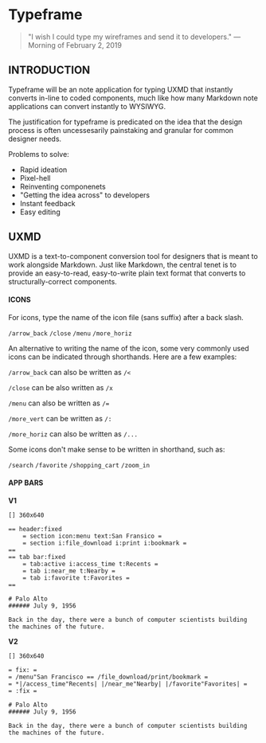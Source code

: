 # Typeframe

> "I wish I could type my wireframes and send it to developers."
> —Morning of February 2, 2019



## INTRODUCTION

Typeframe will be an note application for typing UXMD that instantly converts in-line to coded components, much like how many Markdown note applications can convert instantly to WYSIWYG.

The justification for typeframe is predicated on the idea that the design process is often uncessesarily painstaking and granular for common designer needs.

Problems to solve:

* Rapid ideation
* Pixel-hell
* Reinventing componenets
* "Getting the idea across" to developers
* Instant feedback
* Easy editing



## UXMD

UXMD is a text-to-component conversion tool for designers that is meant to work alongside Markdown. Just like Markdown, the central tenet is to provide an easy-to-read, easy-to-write plain text format that converts to structurally-correct components.



#### ICONS

For icons, type the name of the icon file (sans suffix) after a back slash.



`/arrow_back` `/close` `/menu` `/more_horiz`



An alternative to writing the name of the icon, some very commonly used icons can be indicated through shorthands. Here are a few examples:



`/arrow_back` can also be written as `/<`

`/close` can be also written as `/x`

`/menu` can also be written as `/=`

`/more_vert` can be written as `/:`

`/more_horiz` can also be written as `/...`



Some icons don't make sense to be written in shorthand, such as:



`/search` `/favorite` `/shopping_cart` `/zoom_in`



#### APP BARS

**V1**

```
[] 360x640

== header:fixed
	= section icon:menu text:San Fransico =
	= section i:file_download i:print i:bookmark =
==
== tab bar:fixed
	= tab:active i:access_time t:Recents =
	= tab i:near_me t:Nearby =
	= tab i:favorite t:Favorites =
==

# Palo Alto
###### July 9, 1956

Back in the day, there were a bunch of computer scientists building the machines of the future.
```

**V2**

```
[] 360x640

= fix: =
= /menu"San Francisco == /file_download/print/bookmark =
= *|/access_time"Recents| |/near_me"Nearby| |/favorite"Favorites| =
= :fix =

# Palo Alto
###### July 9, 1956

Back in the day, there were a bunch of computer scientists building the machines of the future.
```
